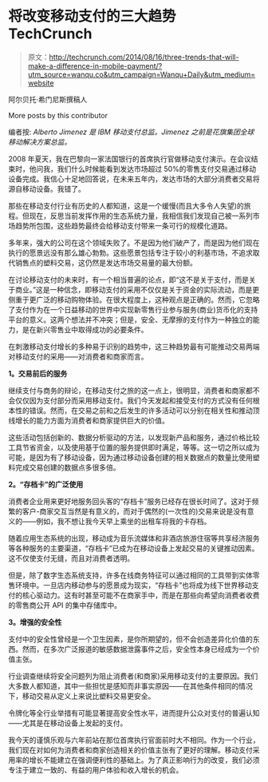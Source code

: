 # 将改变移动支付的三大趋势 TechCrunch

> 原文：<http://techcrunch.com/2014/08/16/three-trends-that-will-make-a-difference-in-mobile-payment/?utm_source=wanqu.co&utm_campaign=Wanqu+Daily&utm_medium=website>

阿尔贝托·希门尼斯撰稿人

More posts by this contributor

编者按: *Alberto Jimenez 是 IBM 移动支付总监。Jimenez 之前是花旗集团全球移动解决方案总监。*

2008 年夏天，我在巴黎向一家法国银行的首席执行官做移动支付演示。在会议结束时，他问我，我们什么时候能看到发达市场超过 50%的零售支付交易通过移动设备完成。我信心十足地回答说，在未来五年内，发达市场的大部分消费者交易将源自移动设备。我错了。

那些在移动支付行业有历史的人都知道，这是一个缓慢(而且大多令人失望)的旅程。但现在，反思当前发挥作用的生态系统力量，我相信我们发现自己被一系列市场趋势所包围，这些趋势最终会给移动支付带来一条可行的规模化道路。

多年来，强大的公司在这个领域失败了。不是因为他们破产了，而是因为他们现在执行的愿景远没有那么雄心勃勃。这些愿景包括专注于较小的利基市场，不追求取代销售点的塑料交易，这仍然是发达市场交易量的最大份额。

在讨论移动支付的未来时，有一个相当普遍的论点，即“这不是关于支付，而是关于商业。”这是一种信念，即移动支付的采用不仅仅是关于资金的实际流动，而是更侧重于更广泛的移动购物体验。在很大程度上，这种观点是正确的。然而，它忽略了支付作为在一个日益移动的世界中实现新零售行业参与服务(商业)货币化的支持平台的意义。这两个想法并不冲突；但是，安全、无摩擦的支付作为一种独立的能力，是在新兴零售业中取得成功的必要条件。

在刺激移动支付增长的多种易于识别的趋势中，这三种趋势最有可能推动交易两端对移动支付的采用——对消费者和商家而言。

**1。交易前后的服务**

继续支付与商务的辩论，在移动支付之旅的这一点上，很明显，消费者和商家都不会仅仅因为支付部分而采用移动支付。我们今天发起和接受支付的方式没有任何根本性的错误。然而，在交易之前和之后发生的许多活动可以分别在相关性和推动顶线增长的能力方面为消费者和商家提供巨大的价值。

这些活动包括创新的、数据分析驱动的方法，以发现新产品和服务，通过价格比较工具节省资金，以及使用基于位置的服务提供即时满足，等等。这一切之所以成为可能，是因为有了移动设备，因为通过移动设备创建的相关数据点的数量比使用塑料完成交易创建的数据点多很多倍。

**2。“存档卡”的广泛使用**

消费者企业用来更好地服务回头客的“存档卡”服务已经存在很长时间了。这对于频繁的客户-商家交互当然是有意义的，而对于偶然的(一次性的)交易来说是没有意义的——例如，我不想让我今天早上乘坐的出租车将我的卡存档。

随着应用生态系统的出现，移动成为音乐流媒体和非酒店旅游住宿等共享经济服务等各种服务的主要渠道，“存档卡”已成为在移动设备上发起交易的关键推动因素。这不仅使支付无缝，而且对消费者透明。

但是，除了数字生态系统支持，许多在线商务特征可以通过相同的工具带到实体零售环境中。一旦店内移动参与的愿景成为现实，“存档卡”也将成为线下世界移动支付的核心驱动力。这有时甚至可能不在商家手中，而是在那些向希望向消费者收费的零售商公开 API 的集中存储库中。

**3。增强的安全性**

支付中的安全性曾经是一个卫生因素，是你所期望的，但不会创造差异化价值的东西。然而，在多次广泛报道的敏感数据泄露事件之后，安全性本身已经成为一个价值主张。

行业调查继续将安全问题列为阻止消费者(和商家)采用移动支付的主要原因。我们大多数人都知道，其中一些担忧是感知而非事实原因——在其他条件相同的情况下，移动交易从定义上来说比塑料交易更安全。

令牌化等全行业举措有可能显著提高安全性水平，进而提升公众对支付的普遍认知——尤其是在移动设备上发起的支付。

我今天的谨慎乐观与六年前站在那位首席执行官面前时大不相同。作为一个行业，我们现在对如何为消费者和商家创造相关的价值主张有了更好的理解。移动支付采用率的增长不能建立在强调便利性的基础上。为了真正影响行为的改变，我们必须专注于建立一致的、有益的用户体验和收入增长的机会。